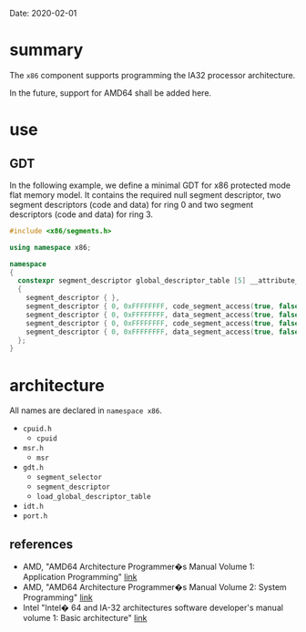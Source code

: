 Date: 2020-02-01

# summary

The `x86` component supports programming the IA32 processor architecture.

In the future, support for AMD64 shall be added here.

# use

## GDT

In the following example, we define a minimal GDT for x86 protected mode flat memory model. It contains the required null segment descriptor, two segment descriptors (code and data) for ring 0 and two segment descriptors (code and data) for ring 3.

```c++
#include <x86/segments.h>

using namespace x86;

namespace
{
  constexpr segment_descriptor global_descriptor_table [5] __attribute__(( used, section(".gdt") )) =
  {
    segment_descriptor { },
    segment_descriptor { 0, 0xFFFFFFFF, code_segment_access(true, false, 0), segment_granularity(false, true, true) },
    segment_descriptor { 0, 0xFFFFFFFF, data_segment_access(true, false, 0), segment_granularity(false, true, true) },
    segment_descriptor { 0, 0xFFFFFFFF, code_segment_access(true, false, 3), segment_granularity(false, true, true) },
    segment_descriptor { 0, 0xFFFFFFFF, data_segment_access(true, false, 3), segment_granularity(false, true, true) },
  };
}
```

# architecture

All names are declared in `namespace x86`.

* `cpuid.h`
  * `cpuid`
* `msr.h`
  * `msr`
* `gdt.h`
  * `segment_selector` 
  * `segment_descriptor`
  * `load_global_descriptor_table`
* `idt.h`
* `port.h`

## references

* AMD, "AMD64 Architecture Programmer�s Manual Volume 1: Application Programming" [link](http://support.amd.com/TechDocs/24592.pdf)
* AMD, "AMD64 Architecture Programmer�s Manual Volume 2: System Programming" [link](http://support.amd.com/TechDocs/24593.pdf)
* Intel "Intel� 64 and IA-32 architectures software developer's manual volume 1: Basic architecture" [link](https://software.intel.com/en-us/download/intel-64-and-ia-32-architectures-software-developers-manual-volume-1-basic-architecture)
